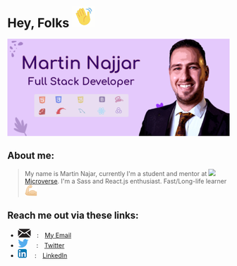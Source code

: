 # Hey, Folks ![Hey](https://github.com/martinnajjar12/martinnajjar12/blob/master/imgs/hey.gif)

![Header](https://github.com/martinnajjar12/martinnajjar12/blob/master/imgs/header.jpg)

## About me:

> My name is Martin Najar, currently I'm a student and mentor at ![](https://img.shields.io/badge/Microverse-blueviolet) [Microverse](https://www.microverse.org/). I'm a Sass and React.js enthusiast. Fast/Long-life learner ![](https://github.com/martinnajjar12/martinnajjar12/blob/master/imgs/muscles.png)

## Reach me out via these links:

- ![](https://github.com/martinnajjar12/martinnajjar12/blob/master/imgs/mail_logo.png) : [My Email](marti_najjar@yahoo.com)
- ![](https://github.com/martinnajjar12/martinnajjar12/blob/master/imgs/twitter_logo.png)  : [Twitter](https://twitter.com/martin_najjar)
- ![](https://github.com/martinnajjar12/martinnajjar12/blob/master/imgs/LinkedIn_Icon.png)   : [LinkedIn](https://www.linkedin.com/in/martin-najjar-174948198/)


<!--
**martinnajjar12/martinnajjar12** is a ✨ _special_ ✨ repository because its `README.md` (this file) appears on your GitHub profile.

Here are some ideas to get you started:

- 🔭 I’m currently working on ...
- 🌱 I’m currently learning ...
- 👯 I’m looking to collaborate on ...
- 🤔 I’m looking for help with ...
- 💬 Ask me about ...
- 📫 How to reach me: ...
- 😄 Pronouns: ...
- ⚡ Fun fact: ...
-->
